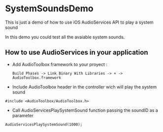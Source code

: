 SystemSoundsDemo
================

This is just a demo of how to use iOS AudioServices API to play a system sound

In this demo you could test all the avaiable system sounds.


## How to use AudioServices in your application

- Add AudioToolbox framework to your proyect :

      Build Phases -> Link Binary With Libraries -> + -> AudioToolbox.framework
      
- Include AudioToolbox header in the controller wich will play the system sound

```objc
#include <AudioToolbox/AudioToolbox.h>
```

- Call AudioServicesPlaySystemSound function passing the soundID as a parameter

```objc
AudioServicesPlaySystemSound(1000);
```